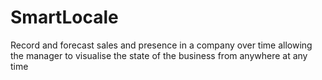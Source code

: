 # SmartLocale
Record and forecast sales and presence in a company over time allowing the manager to visualise the state of the business from anywhere at any time
